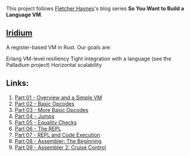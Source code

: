This project follows [Fletcher Haynes](https://github.com/fhaynes)'s blog series **So You Want to Build a Language VM**.


## [Iridium](https://github.com/fhaynes/iridium)
A register-based VM in Rust. Our goals are:

Erlang VM-level resiliency
Tight integration with a language (see the Palladium project)
Horizontal scalability


## Links:
1. [Part 01 - Overview and a Simple VM](https://blog.subnetzero.io/post/building-language-vm-part-01/)
2. [Part 02 - Basic Opcodes](https://blog.subnetzero.io/post/building-language-vm-part-02/)
3. [Part 03 - More Basic Opcodes](https://blog.subnetzero.io/post/building-language-vm-part-03/)
4. [Part 04 - Jumps](https://blog.subnetzero.io/post/building-language-vm-part-04/)
5. [Part 05 - Equality Checks](https://blog.subnetzero.io/post/building-language-vm-part-05/)
6. [Part 06 - The REPL](https://blog.subnetzero.io/post/building-language-vm-part-06/)
7. [Part 07 - REPL and Code Execution](https://blog.subnetzero.io/post/building-language-vm-part-07/)
8. [Part 08 - Assembler: The Beginning](https://blog.subnetzero.io/post/building-language-vm-part-08/)
9. [Part 09 - Assembler 2: Cruise Control](https://blog.subnetzero.io/post/building-language-vm-part-09/)
